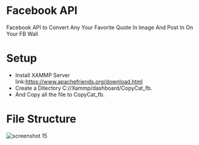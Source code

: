 # Facebook API
Facebook API to Convert Any Your Favorite  Quote In Image And Post In On Your FB Wall

# Setup

* Install XAMMP Server link:https://www.apachefriends.org/download.html
* Create a Ditectory C://Xammp/dashboard/CopyCat_fb.
* And Copy all the file to CopyCat_fb.

# File Structure

![screenshot 15](https://user-images.githubusercontent.com/17308141/26863960-71e75090-4b0a-11e7-88ea-8860c40a709c.png)
